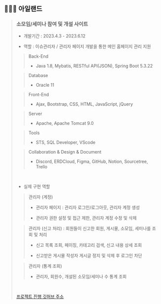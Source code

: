 ## 🧑‍🤝‍🧑 아일랜드

> ### 소모임/세미나 참여 및 개설 사이트
>
> - 개발기간 : 2023.4.3 - 2023.6.12
>   
> - 역할 : 이슈관리자 / 관리자 페이지 개발을 통한 메인 홈페이지 관리 지원
>
>> Back-End
>> - Java 1.8, Mybatis, RESTful API(JSON), Spring Boot 5.3.22
>
>> Database
>> - Oracle 11
>
>> Front-End
>> - Ajax, Bootstrap, CSS, HTML, JavaScript, jQuery
>
>> Server
>> - Apache, Apache Tomcat 9.0
>
>> Tools
>> - STS, SQL Developer, VScode
>
>> Collaboration & Design & Document
>> - Discord, ERDCloud, Figma, GitHub, Notion, Sourcetree, Trello
>
> <br />
>
> - 실제 구현 역할
>> 관리자 (계정)
>> 
>> - 관리자 페이지 : 관리자 로그인/로그아웃, 관리자 계정 생성
>>   
>> - 관리자 권한 설정 및 접근 제한, 관리자 계정 수정 및 삭제
>
>> 관리자 (신고 처리) : 회원들이 신고한 회원, 게시물, 소모임, 세미나를 조회 및 처리
>> 
>> - 신고 목록 조회, 페이징, 카테고리 검색, 신고 내용 상세 조회
>> 
>> - 신고받은 게시물 작성자 게시글 정지 및 삭제 후 로그인 차단
>
>> 관리자 (통계 조회)
>> 
>> - 관리자, 회원수, 개설된 소모임/세미나 수 통계 조회 
>
> <br />
>
>[프로젝트 진행 깃허브 주소](https://github.com/postyoung/island)
